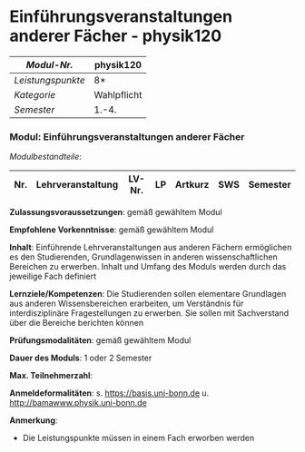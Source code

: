 # Einführungsveranstaltungen anderer Fächer - physik120

| *Modul-Nr.* | physik120 |
|---|---|
| *Leistungspunkte* | 8* |
| *Kategorie* | Wahlpflicht |
| *Semester* | 1.-4. |


### Modul: Einführungsveranstaltungen anderer Fächer

*Modulbestandteile*:

|Nr.|Lehrveranstaltung|LV-Nr.|LP|Artkurz|SWS|Semester|
|---|---|---|---|---|---|---|


**Zulassungsvoraussetzungen**:
gemäß gewähltem Modul

**Empfohlene Vorkenntnisse**:
gemäß gewähltem Modul

**Inhalt**:
Einführende Lehrveranstaltungen aus anderen Fächern ermöglichen es den Studierenden, Grundlagenwissen in anderen wissenschaftlichen Bereichen zu erwerben. Inhalt und Umfang des Moduls werden durch das jeweilige Fach definiert

**Lernziele/Kompetenzen**:
Die Studierenden sollen elementare Grundlagen aus anderen Wissensbereichen erarbeiten, um Verständnis für interdisziplinäre Fragestellungen zu erwerben. Sie sollen mit Sachverstand über die Bereiche berichten können

**Prüfungsmodalitäten**:
gemäß gewähltem Modul

**Dauer des Moduls**:
1 oder 2 Semester

**Max. Teilnehmerzahl**:


**Anmeldeformalitäten**:
s. https://basis.uni-bonn.de u. http://bamawww.physik.uni-bonn.de

**Anmerkung**:
* Die Leistungspunkte müssen in einem Fach erworben werden

